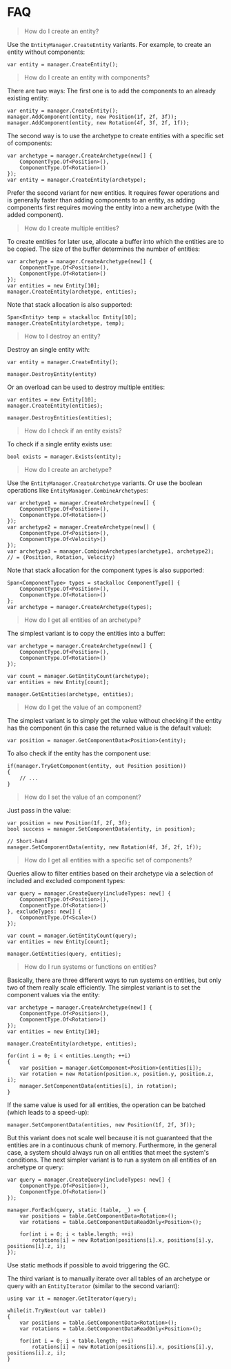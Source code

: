 # FAQ

> How do I create an entity?

Use the `EntityManager.CreateEntity` variants. For example, to create an entity without components:
```CSharp
var entity = manager.CreateEntity();
```

> How do I create an entity with components?

There are two ways: The first one is to add the components to an already existing entity:
```CSharp
var entity = manager.CreateEntity();
manager.AddComponent(entity, new Position(1f, 2f, 3f));
manager.AddComponent(entity, new Rotation(4f, 3f, 2f, 1f));
```
The second way is to use the archetype to create entities with a specific set of components:
```CSharp
var archetype = manager.CreateArchetype(new[] {
	ComponentType.Of<Position>(),
	ComponentType.Of<Rotation>()
});
var entity = manager.CreateEntity(archetype);
```
Prefer the second variant for new entities. It requires fewer operations
and is generally faster than adding components to an entity, as adding components first
requires moving the entity into a new archetype (with the added component).

> How do I create multiple entities?

To create entities for later use, allocate a buffer into which the entities are to be copied.
The size of the buffer determines the number of entities:
```CSharp
var archetype = manager.CreateArchetype(new[] {
	ComponentType.Of<Position>(),
	ComponentType.Of<Rotation>()
});
var entities = new Entity[10];
manager.CreateEntity(archetype, entities);
```
Note that stack allocation is also supported:
```CSharp
Span<Entity> temp = stackalloc Entity[10];
manager.CreateEntity(archetype, temp);
```

> How to I destroy an entity?

Destroy an single entity with:
```CSharp
var entity = manager.CreateEntity();

manager.DestroyEntity(entity)
```
Or an overload can be used to destroy multiple entities:
```CSharp
var entites = new Entity[10];
manager.CreateEntity(entities);

manager.DestroyEntities(entities);
```

> How do I check if an entity exists?

To check if a single entity exists use:
```CSharp
bool exists = manager.Exists(entity);
```


> How do I create an archetype?

Use the `EntityManager.CreateArchetype` variants. Or use the boolean operations like
`EntityManager.CombineArchetypes`:
```CSharp
var archetype1 = manager.CreateArchetype(new[] {
	ComponentType.Of<Position>(),
	ComponentType.Of<Rotation>()
});
var archetype2 = manager.CreateArchetype(new[] {
	ComponentType.Of<Position>(),
	ComponentType.Of<Velocity>()
});
var archetype3 = manager.CombineArchetypes(archetype1, archetype2);
// = (Position, Rotation, Velocity)
```
Note that stack allocation for the component types is also supported:
```CSharp
Span<ComponentType> types = stackalloc ComponentType[] {
	ComponentType.Of<Position>(),
	ComponentType.Of<Rotation>()
};
var archetype = manager.CreateArchetype(types);
```

> How do I get all entities of an archetype?

The simplest variant is to copy the entities into a buffer:
```CSharp
var archetype = manager.CreateArchetype(new[] {
	ComponentType.Of<Position>(),
	ComponentType.Of<Rotation>()
});

var count = manager.GetEntityCount(archetype);
var entities = new Entity[count];

manager.GetEntities(archetype, entities);
```

> How do I get the value of an component?

The simplest variant is to simply get the value without checking if the
entity has the component (in this case the returned value is the default value):
```CSharp
var position = manager.GetComponentData<Position>(entity);
```
To also check if the entity has the component use:
```CSharp
if(manager.TryGetComponent(entity, out Position position))
{
	// ...
}
```

> How do I set the value of an component?

Just pass in the value:
```CSharp
var position = new Position(1f, 2f, 3f);
bool success = manager.SetComponentData(entity, in position);

// Short-hand
manager.SetComponentData(entity, new Rotation(4f, 3f, 2f, 1f)); 
```

> How do I get all entities with a specific set of components?

Queries allow to filter entities based on their archetype via a selection of included and
excluded component types:
```CSharp
var query = manager.CreateQuery(includeTypes: new[] {
	ComponentType.Of<Position>(),
	ComponentType.Of<Rotation>()
}, excludeTypes: new[] {
	ComponentType.Of<Scale>()
});

var count = manager.GetEntityCount(query);
var entities = new Entity[count];

manager.GetEntities(query, entities);
```

> How do I run systems or functions on entities?

Basically, there are three different ways to run systems on entities, but only two of them really scale efficiently.
The simplest variant is to set the component values via the entity:
```CSharp
var archetype = manager.CreateArchetype(new[] {
	ComponentType.Of<Position>(),
	ComponentType.Of<Rotation>()
});
var entities = new Entity[10];

manager.CreateEntity(archetype, entities);

for(int i = 0; i < entities.Length; ++i)
{
	var position = manager.GetComponent<Position>(entities[i]);
	var rotation = new Rotation(position.x, position.y, position.z, i);
	manager.SetComponentData(entities[i], in rotation);
}
```
If the same value is used for all entities, the operation can be batched
(which leads to a speed-up):
```CSharp
manager.SetComponentData(entities, new Position(1f, 2f, 3f));
```
But this variant does not scale well because it is not guaranteed that the entities are in a continuous chunk of memory.
Furthermore, in the general case, a system should always run on all entities that meet the system's conditions.
The next simpler variant is to run a system on all entities of an archetype or query:
```CSharp
var query = manager.CreateQuery(includeTypes: new[] {
	ComponentType.Of<Position>(),
	ComponentType.Of<Rotation>()
});

manager.ForEach(query, static (table, _) => {
	var positions = table.GetComponentData<Rotation>();
	var rotations = table.GetComponentDataReadOnly<Position>();

	for(int i = 0; i < table.length; ++i)
		rotations[i] = new Rotation(positions[i].x, positions[i].y, positions[i].z, i);
});
```
Use static methods if possible to avoid triggering the GC.

The third variant is to manually iterate over all tables of an archetype or query with an `EntityIterator` (similar to the second variant):
```CSharp
using var it = manager.GetIterator(query);

while(it.TryNext(out var table))
{
	var positions = table.GetComponentData<Rotation>();
	var rotations = table.GetComponentDataReadOnly<Position>();

	for(int i = 0; i < table.length; ++i)
		rotations[i] = new Rotation(positions[i].x, positions[i].y, positions[i].z, i);
}
```